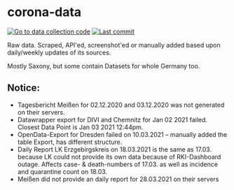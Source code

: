# corona-data

[![Go to data collection code](https://img.shields.io/badge/corona-data-yellow)](https://github.com/DrakeRubicon/corona-data)
[![Last commit](https://img.shields.io/github/last-commit/DrakeRubicon/corona-data)](https://github.com/DrakeRubicon/corona-data/commits/main)

Raw data. Scraped, API'ed, screenshot'ed or manually added based upon daily/weekly updates of its sources.

Mostly Saxony, but some contain Datasets for whole Germany too.

## Notice:

* Tagesbericht Meißen for 02.12.2020 and 03.12.2020 was not generated on their servers.
* Datawrapper export for DIVI and Chemnitz for Jan 02 2021 failed. Closest Data Point is Jan 03 2021 12:44pm.
* OpenData-Export for Dresden failed on 10.03.2021 – manually added the table Export, has different structure.
* Daily Report LK Erzgebirgskreis on 18.03.2021 is the same as 17.03. because LK could not provide its own data because of RKI-Dashboard outage. Affects case- & death-numbers of 17.03. as well as incidence and quarantine count on 18.03.
* Meißen did not provide an daily report for 28.03.2021 on their servers
